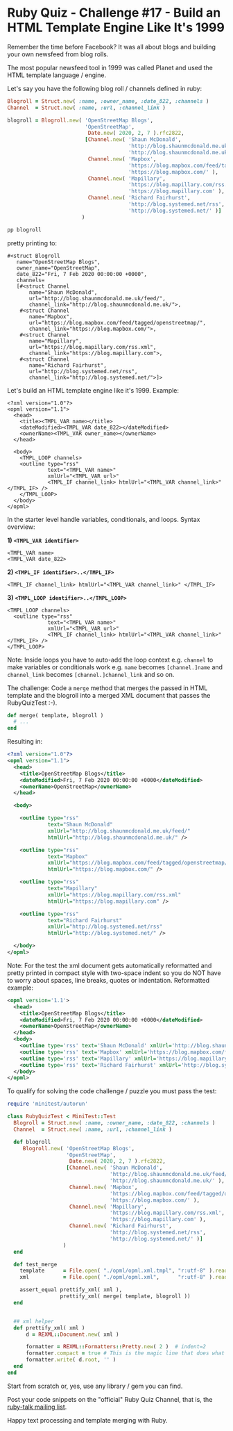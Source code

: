 # Ruby Quiz - Challenge #17 - Build an HTML Template Engine Like It's 1999


Remember the time before Facebook? It was all about blogs
and building your own newsfeed from blog rolls.

The most popular newsfeed tool in 1999 was called Planet
and used the HTML template language / engine.

Let's say you have the following blog roll / channels
defined in ruby:

``` ruby
Blogroll = Struct.new( :name, :owner_name, :date_822, :channels )
Channel  = Struct.new( :name, :url, :channel_link )

blogroll = Blogroll.new( 'OpenStreetMap Blogs',
                         'OpenStreetMap',
                          Date.new( 2020, 2, 7 ).rfc2822,
                         [Channel.new( 'Shaun McDonald',
                                       'http://blog.shaunmcdonald.me.uk/feed/',
                                       'http://blog.shaunmcdonald.me.uk/' ),
                          Channel.new( 'Mapbox',
                                       'https://blog.mapbox.com/feed/tagged/openstreetmap/',
                                       'https://blog.mapbox.com/' ),
                          Channel.new( 'Mapillary',
                                       'https://blog.mapillary.com/rss.xml',
                                       'https://blog.mapillary.com' ),
                          Channel.new( 'Richard Fairhurst',
                                       'http://blog.systemed.net/rss',
                                       'http://blog.systemed.net/' )]
                        )

pp blogroll
```

pretty printing to:

```
#<struct Blogroll
   name="OpenStreetMap Blogs",
   owner_name="OpenStreetMap",
   date_822="Fri, 7 Feb 2020 00:00:00 +0000",
   channels=
   [#<struct Channel
       name="Shaun McDonald",
       url="http://blog.shaunmcdonald.me.uk/feed/",
       channel_link="http://blog.shaunmcdonald.me.uk/">,
    #<struct Channel
       name="Mapbox",
       url="https://blog.mapbox.com/feed/tagged/openstreetmap/",
       channel_link="https://blog.mapbox.com/">,
    #<struct Channel
       name="Mapillary",
       url="https://blog.mapillary.com/rss.xml",
       channel_link="https://blog.mapillary.com">,
    #<struct Channel
       name="Richard Fairhurst",
       url="http://blog.systemed.net/rss",
       channel_link="http://blog.systemed.net/">]>
```

Let's build an HTML template engine like it's 1999.
Example:

```
<?xml version="1.0"?>
<opml version="1.1">
  <head>
    <title><TMPL_VAR name></title>
    <dateModified><TMPL_VAR date_822></dateModified>
    <ownerName><TMPL_VAR owner_name></ownerName>
  </head>

  <body>
    <TMPL_LOOP channels>
    <outline type="rss"
             text="<TMPL_VAR name>"
             xmlUrl="<TMPL_VAR url>"
             <TMPL_IF channel_link> htmlUrl="<TMPL_VAR channel_link>"</TMPL_IF> />
    </TMPL_LOOP>
  </body>
</opml>
```

In the starter level handle variables, conditionals, and loops.
Syntax overview:

**1) `<TMPL_VAR identifier>`**

```
<TMPL_VAR name>
<TMPL_VAR date_822>
```

**2) `<TMPL_IF identifier>..</TMPL_IF>`**

```
<TMPL_IF channel_link> htmlUrl="<TMPL_VAR channel_link>" </TMPL_IF>
```

**3) `<TMPL_LOOP identifier>..</TMPL_LOOP>`**

```
<TMPL_LOOP channels>
  <outline type="rss"
             text="<TMPL_VAR name>"
             xmlUrl="<TMPL_VAR url>"
             <TMPL_IF channel_link> htmlUrl="<TMPL_VAR channel_link>"</TMPL_IF> />
</TMPL_LOOP>
```

Note: Inside loops you have
to auto-add the loop context e.g. `channel` to make
variables or conditionals work e.g. `name`
becomes `[channel.]name` and `channel_link` becomes `[channel.]channel_link`
and so on.


The challenge: Code a `merge`
method that merges the passed in HTML template
and the blogroll into a merged XML document
that passes the RubyQuizTest :-).



``` ruby
def merge( template, blogroll )
  # ...
end
```

Resulting in:

``` xml
<?xml version="1.0"?>
<opml version="1.1">
  <head>
    <title>OpenStreetMap Blogs</title>
    <dateModified>Fri, 7 Feb 2020 00:00:00 +0000</dateModified>
    <ownerName>OpenStreetMap</ownerName>
  </head>

  <body>

    <outline type="rss"
             text="Shaun McDonald"
             xmlUrl="http://blog.shaunmcdonald.me.uk/feed/"
             htmlUrl="http://blog.shaunmcdonald.me.uk/" />

    <outline type="rss"
             text="Mapbox"
             xmlUrl="https://blog.mapbox.com/feed/tagged/openstreetmap/"
             htmlUrl="https://blog.mapbox.com/" />

    <outline type="rss"
             text="Mapillary"
             xmlUrl="https://blog.mapillary.com/rss.xml"
             htmlUrl="https://blog.mapillary.com" />

    <outline type="rss"
             text="Richard Fairhurst"
             xmlUrl="http://blog.systemed.net/rss"
             htmlUrl="http://blog.systemed.net/" />

  </body>
</opml>
```

Note: For the test the xml document gets automatically
reformatted
and pretty printed in compact style with two-space indent
so you do NOT have to worry about spaces, line breaks, quotes or indentation.
Reformatted example:

``` xml
<opml version='1.1'>
  <head>
    <title>OpenStreetMap Blogs</title>
    <dateModified>Fri, 7 Feb 2020 00:00:00 +0000</dateModified>
    <ownerName>OpenStreetMap</ownerName>
  </head>
  <body>
    <outline type='rss' text='Shaun McDonald' xmlUrl='http://blog.shaunmcdonald.me.uk/feed/' htmlUrl='http://blog.shaunmcdonald.me.uk/'/>
    <outline type='rss' text='Mapbox' xmlUrl='https://blog.mapbox.com/feed/tagged/openstreetmap/' htmlUrl='https://blog.mapbox.com/'/>
    <outline type='rss' text='Mapillary' xmlUrl='https://blog.mapillary.com/rss.xml' htmlUrl='https://blog.mapillary.com'/>
    <outline type='rss' text='Richard Fairhurst' xmlUrl='http://blog.systemed.net/rss' htmlUrl='http://blog.systemed.net/'/>
  </body>
</opml>
```


To qualify for solving the code challenge / puzzle you must pass the test:


```ruby
require 'minitest/autorun'

class RubyQuizTest < MiniTest::Test
  Blogroll = Struct.new( :name, :owner_name, :date_822, :channels )
  Channel  = Struct.new( :name, :url, :channel_link )

  def blogroll
     Blogroll.new( 'OpenStreetMap Blogs',
                   'OpenStreetMap',
                    Date.new( 2020, 2, 7 ).rfc2822,
                   [Channel.new( 'Shaun McDonald',
                                 'http://blog.shaunmcdonald.me.uk/feed/',
                                 'http://blog.shaunmcdonald.me.uk/' ),
                    Channel.new( 'Mapbox',
                                 'https://blog.mapbox.com/feed/tagged/openstreetmap/',
                                 'https://blog.mapbox.com/' ),
                    Channel.new( 'Mapillary',
                                 'https://blog.mapillary.com/rss.xml',
                                 'https://blog.mapillary.com' ),
                    Channel.new( 'Richard Fairhurst',
                                 'http://blog.systemed.net/rss',
                                 'http://blog.systemed.net/' )]
                  )
  end

  def test_merge
    template      = File.open( "./opml/opml.xml.tmpl", "r:utf-8" ).read
    xml           = File.open( "./opml/opml.xml",      "r:utf-8" ).read

    assert_equal prettify_xml( xml ),
                 prettify_xml( merge( template, blogroll ))
  end


  ## xml helper
  def prettify_xml( xml )
      d = REXML::Document.new( xml )

      formatter = REXML::Formatters::Pretty.new( 2 )  # indent=2
      formatter.compact = true # This is the magic line that does what you need!
      formatter.write( d.root, '' )
  end
end
```


Start from scratch or, yes, use any library / gem you can find.

Post your code snippets on the "official" Ruby Quiz Channel,
that is, the [ruby-talk mailing list](https://rubytalk.org).

Happy text processing and template merging with Ruby.
